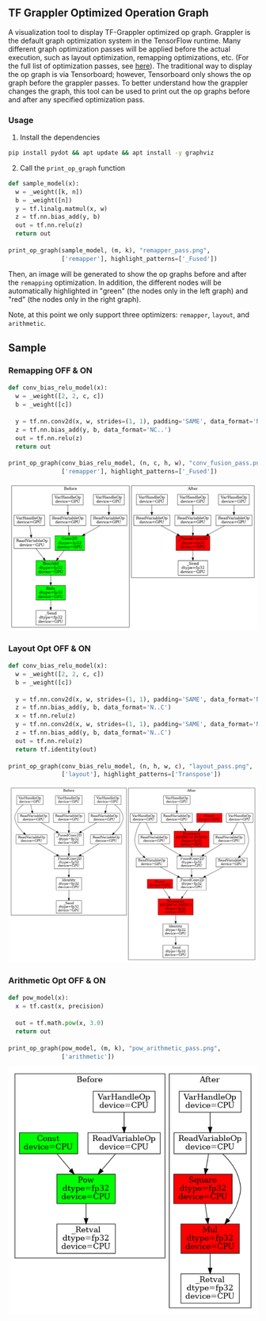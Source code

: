 ## TF Grappler Optimized Operation Graph

A visualization tool to display TF-Grappler optimized op graph. Grappler is the
default graph optimization system in the TensorFlow runtime. Many different
graph optimization passes will be applied before the actual execution, such as
layout optimization, remapping optimizations, etc. (For the full list of
optimization passes, see
[here](https://www.tensorflow.org/guide/graph_optimization)). The traditional
way to display the op graph is via Tensorboard; however, Tensorboard only shows
the op graph before the grappler passes. To better understand how the grappler
changes the graph, this tool can be used to print out the op graphs before and
after any specified optimization pass.

### Usage
1. Install the dependencies
```bash
pip install pydot && apt update && apt install -y graphviz
```
2. Call the `print_op_graph` function
```python
def sample_model(x):
  w = _weight([k, n])
  b = _weight([n])
  y = tf.linalg.matmul(x, w)
  z = tf.nn.bias_add(y, b)
  out = tf.nn.relu(z)
  return out
 
print_op_graph(sample_model, (m, k), "remapper_pass.png",
               ['remapper'], highlight_patterns=['_Fused'])
```
Then, an image will be generated to show the op graphs before and after the
`remapping` optimization. In addition, the different nodes will be automatically
highlighted in "green" (the nodes only in the left graph) and "red" (the nodes
only in the right graph).

Note, at this point we only support three optimizers: `remapper`, `layout`, and
`arithmetic`.

## Sample
### Remapping OFF & ON
```python
def conv_bias_relu_model(x):
  w = _weight([2, 2, c, c])
  b = _weight([c])

  y = tf.nn.conv2d(x, w, strides=(1, 1), padding='SAME', data_format='NCHW')
  z = tf.nn.bias_add(y, b, data_format='NC..')
  out = tf.nn.relu(z)
  return out

print_op_graph(conv_bias_relu_model, (n, c, h, w), "conv_fusion_pass.png",
               ['remapper'], highlight_patterns=['_Fused'])
```
![Remapping pass](pics/conv_bias_relu.png)

### Layout Opt OFF & ON
```python
def conv_bias_relu_model(x):
  w = _weight([2, 2, c, c])
  b = _weight([c])

  y = tf.nn.conv2d(x, w, strides=(1, 1), padding='SAME', data_format='NHWC')
  z = tf.nn.bias_add(y, b, data_format='N..C')
  x = tf.nn.relu(z)
  y = tf.nn.conv2d(x, w, strides=(1, 1), padding='SAME', data_format='NHWC')
  z = tf.nn.bias_add(y, b, data_format='N..C')
  out = tf.nn.relu(z)
  return tf.identity(out)

print_op_graph(conv_bias_relu_model, (n, h, w, c), "layout_pass.png",
               ['layout'], highlight_patterns=['Transpose'])
```
![Layout pass](pics/layout.png)

### Arithmetic Opt OFF & ON
```python
def pow_model(x):
  x = tf.cast(x, precision)

  out = tf.math.pow(x, 3.0)
  return out

print_op_graph(pow_model, (m, k), "pow_arithmetic_pass.png",
               ['arithmetic'])
```
![Arithmetic pass](pics/arithmetic_opt.png)